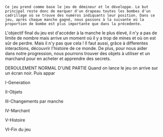     Ce jeu prend comme base le jeu de démineur et le développe. Le but principal reste donc de marquer d'un drapeau toutes les bombes d'un cadrillage où se trouve des numéros indiquants leur position. Dans ce jeu, après chaque manche gagné, nous passons à la suivante où la proportion de bombe est plus importante que dans la précedente.
L'objectif final du jeu est d'accéder à la manche le plus élevé, il n'y a pas de limite de nombre mais arrive un moment où il y a trop de mines et où on est sûr de perdre. Mais il n'y pas que cela ! Il faut aussi, grâce à differentes interactions, découvrir l'histoire de ce monde. De plus, pour nous aider dans notre progression, nous pourrons trouver des objets à utiliser et un marchand pour en acheter et apprendre des secrets.


DEROULEMENT NORMAL D'UNE PARTIE
Quand on lance le jeu on arrive sur un écran noir. Puis appar


I-Generation

II-Objets

III-Changements par manche

IV-Marchant

V-Histoire

VI-Fin du jeu
